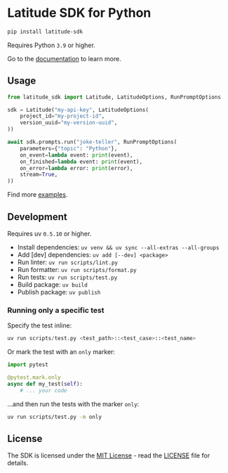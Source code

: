 # Latitude SDK for Python

```sh
pip install latitude-sdk
```

Requires Python `3.9` or higher.

Go to the [documentation](https://docs.latitude.so/guides/sdk/python) to learn more.

## Usage

```python
from latitude_sdk import Latitude, LatitudeOptions, RunPromptOptions

sdk = Latitude("my-api-key", LatitudeOptions(
    project_id="my-project-id",
    version_uuid="my-version-uuid",
))

await sdk.prompts.run("joke-teller", RunPromptOptions(
    parameters={"topic": "Python"},
    on_event=lambda event: print(event),
    on_finished=lambda event: print(event),
    on_error=lambda error: print(error),
    stream=True,
))
```

Find more [examples](https://docs.latitude.so/examples/sdk).

## Development

Requires uv `0.5.10` or higher.

- Install dependencies: `uv venv && uv sync --all-extras --all-groups`
- Add [dev] dependencies: `uv add [--dev] <package>`
- Run linter: `uv run scripts/lint.py`
- Run formatter: `uv run scripts/format.py`
- Run tests: `uv run scripts/test.py`
- Build package: `uv build`
- Publish package: `uv publish`

### Running only a specific test

Specify the test inline:

```python
uv run scripts/test.py <test_path>::<test_case>::<test_name>
```

Or mark the test with an `only` marker:

```python
import pytest

@pytest.mark.only
async def my_test(self):
    # ... your code
```

...and then run the tests with the marker `only`:

```sh
uv run scripts/test.py -m only
```

## License

The SDK is licensed under the [MIT License](https://opensource.org/licenses/MIT) - read the [LICENSE](/LICENSE) file for details.
